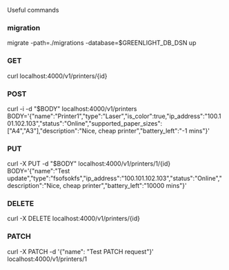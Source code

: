 Useful commands

### migration
migrate -path=./migrations -database=$GREENLIGHT_DB_DSN up

### GET
curl localhost:4000/v1/printers/{id}

### POST
curl -i -d "$BODY" localhost:4000/v1/printers <br>
BODY='{"name":"Printer1","type":"Laser","is_color":true,"ip_address":"100.101.102.103","status":"Online","supported_paper_sizes":["A4","A3"],"description":"Nice, cheap printer","battery_left":"-1 mins"}'

### PUT
curl -X PUT -d "$BODY" localhost:4000/v1/printers/1/{id} <br>
BODY='{"name":"Test update","type":"fsofsokfs","ip_address":"100.101.102.103","status":"Online","description":"Nice, cheap printer","battery_left":"10000 mins"}'

### DELETE
curl -X DELETE localhost:4000/v1/printers/{id}

### PATCH
curl -X PATCH -d '{"name": "Test PATCH request"}' localhost:4000/v1/printers/1

